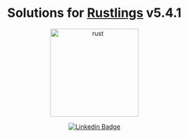 <div align="center">
    <h1>
        Solutions for <a href="https://github.com/rust-lang/rustlings">Rustlings</a> v5.4.1
    </h1>
  <img src="https://rustacean.net/more-crabby-things/dancing-ferris.gif" alt="rust" width="200">
</div>

<div align="center">

[![Linkedin Badge](https://img.shields.io/badge/-LinkedIn-blue?style=flat-square&logo=Linkedin&logoColor=white&link=https://www.linkedin.com/in/paul-dunken-55066a17/)](https://www.linkedin.com/in/paul-dunken-55066a17/)

</div>
